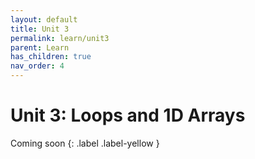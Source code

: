 ```yaml
---
layout: default
title: Unit 3
permalink: learn/unit3
parent: Learn
has_children: true
nav_order: 4
---
```


# Unit 3: Loops and 1D Arrays
Coming soon
{: .label .label-yellow }
